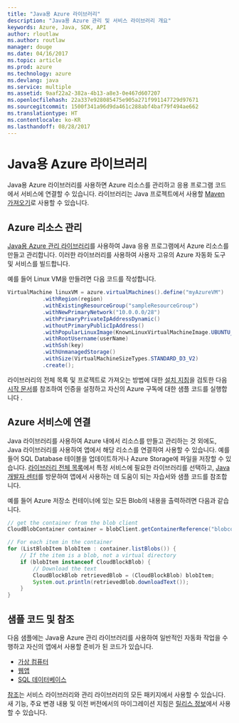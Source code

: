 ```yaml
---
title: "Java용 Azure 라이브러리"
description: "Java용 Azure 관리 및 서비스 라이브러리 개요"
keywords: Azure, Java, SDK, API
author: rloutlaw
ms.author: routlaw
manager: douge
ms.date: 04/16/2017
ms.topic: article
ms.prod: azure
ms.technology: azure
ms.devlang: java
ms.service: multiple
ms.assetid: 9aaf22a2-382a-4b13-a8e3-0e467d607207
ms.openlocfilehash: 22a337e928085475e905a271f991147729d97671
ms.sourcegitcommit: 1500f341a96d9da461c288abf4baf79f494ae662
ms.translationtype: HT
ms.contentlocale: ko-KR
ms.lasthandoff: 08/28/2017
---
```

# <a name="azure-libraries-for-java"></a>Java용 Azure 라이브러리

Java용 Azure 라이브러리를 사용하면 Azure 리소스를 관리하고 응용 프로그램 코드에서 서비스에 연결할 수 있습니다. 라이브러리는 Java 프로젝트에서 사용할 [Maven 가져오기](java-sdk-azure-install.md)로 사용할 수 있습니다. 

## <a name="manage-azure-resources"></a>Azure 리소스 관리

[Java용 Azure 관리 라이브러리](java-sdk-azure-get-started.md)를 사용하여 Java 응용 프로그램에서 Azure 리소스를 만들고 관리합니다. 이러한 라이브러리를 사용하여 사용자 고유의 Azure 자동화 도구 및 서비스를 빌드합니다. 

예를 들어 Linux VM을 만들려면 다음 코드를 작성합니다.

```java
VirtualMachine linuxVM = azure.virtualMachines().define("myAzureVM")
           .withRegion(region)
           .withExistingResourceGroup("sampleResourceGroup")
           .withNewPrimaryNetwork("10.0.0.0/28")
           .withPrimaryPrivateIpAddressDynamic()
           .withoutPrimaryPublicIpAddress()
           .withPopularLinuxImage(KnownLinuxVirtualMachineImage.UBUNTU_SERVER_16_04_LTS)
           .withRootUsername(userName)
           .withSsh(key)
           .withUnmanagedStorage()
           .withSize(VirtualMachineSizeTypes.STANDARD_D3_V2)
           .create();
 ```

라이브러리의 전체 목록 및 프로젝트로 가져오는 방법에 대한 [설치 지침](java-sdk-azure-install.md)을 검토한 다음 [시작 문서](java-sdk-azure-get-started.md)를 참조하여 인증을 설정하고 자신의 Azure 구독에 대한 샘플 코드를 실행합니다 . 

## <a name="connect-to-azure-services"></a>Azure 서비스에 연결

Java 라이브러리를 사용하여 Azure 내에서 리소스를 만들고 관리하는 것 외에도, Java 라이브러리를 사용하여 앱에서 해당 리소스를 연결하여 사용할 수 있습니다. 예를 들어 SQL Database 테이블을 업데이트하거나 Azure Storage에 파일을 저장할 수 있습니다. [라이브러리 전체 목록](java-sdk-azure-install.md)에서 특정 서비스에 필요한 라이브러리를 선택하고, [Java 개발자 센터](https://azure.microsoft.com/develop/java/)를 방문하여 앱에서 사용하는 데 도움이 되는 자습서와 샘플 코드를 참조합니다.

예를 들어 Azure 저장소 컨테이너에 있는 모든 Blob의 내용을 출력하려면 다음과 같습니다.

```java
// get the container from the blob client
CloudBlobContainer container = blobClient.getContainerReference("blobcontainer");

// For each item in the container
for (ListBlobItem blobItem : container.listBlobs()) {
    // If the item is a blob, not a virtual directory
    if (blobItem instanceof CloudBlockBlob) {
        // Download the text
        CloudBlockBlob retrievedBlob = (CloudBlockBlob) blobItem;
        System.out.println(retrievedBlob.downloadText());
    }
}
```

## <a name="sample-code-and-reference"></a>샘플 코드 및 참조

다음 샘플에는 Java용 Azure 관리 라이브러리를 사용하여 일반적인 자동화 작업을 수행하고 자신의 앱에서 사용할 준비가 된 코드가 있습니다.

- [가상 컴퓨터](java-sdk-azure-virtual-machine-samples.md)
- [웹앱](java-sdk-azure-web-apps-samples.md)
- [SQL 데이터베이스](java-sdk-azure-sql-database-samples.md)
   
[참조](https://docs.microsoft.com/java/api)는 서비스 라이브러리와 관리 라이브러리의 모든 패키지에서 사용할 수 있습니다. 새 기능, 주요 변경 내용 및 이전 버전에서의 마이그레이션 지침은 [릴리스 정보](java-sdk-azure-release-notes.md)에서 사용할 수 있습니다.